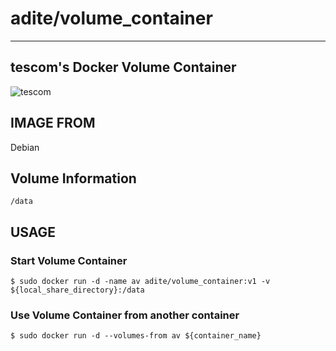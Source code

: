 # adite/volume_container
---
## tescom's Docker Volume Container 
![tescom](https://en.gravatar.com/userimage/96759029/aa4308f795041de37cc2fedf0d1071ca?size=128)

## IMAGE FROM
Debian

## Volume Information
```shell
/data
```

## USAGE
### Start Volume Container
```shell
$ sudo docker run -d -name av adite/volume_container:v1 -v ${local_share_directory}:/data
```

### Use Volume Container from another container
```shell
$ sudo docker run -d --volumes-from av ${container_name}
```
